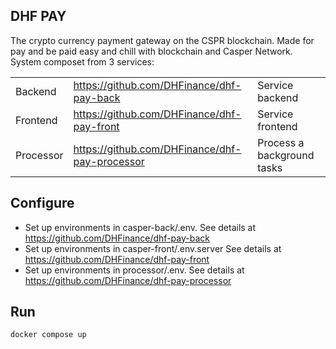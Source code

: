 ## DHF PAY
The crypto currency payment gateway on the CSPR blockchain. Made for pay and be paid easy and chill with blockchain and Casper Network.
System composet from 3 services:

|                |                          |                         |
|----------------|-------------------------------|-----------------------------|
|Backend  |<https://github.com/DHFinance/dhf-pay-back>            | Service backend            |
|Frontend          |<https://github.com/DHFinance/dhf-pay-front>            |Service frontend            |
|Processor          |<https://github.com/DHFinance/dhf-pay-processor>| Process a background tasks|

## Configure
- Set up environments in casper-back/.env. See details at <https://github.com/DHFinance/dhf-pay-back>
- Set up environments in casper-front/.env.server See details at <https://github.com/DHFinance/dhf-pay-front>
- Set up environments in processor/.env. See details at <https://github.com/DHFinance/dhf-pay-processor>

## Run 

`docker compose up `
